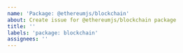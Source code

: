 ```yaml
---
name: 'Package: @ethereumjs/blockchain'
about: Create issue for @ethereumjs/blockchain package
title: ''
labels: 'package: blockchain'
assignees: ''
---
```

